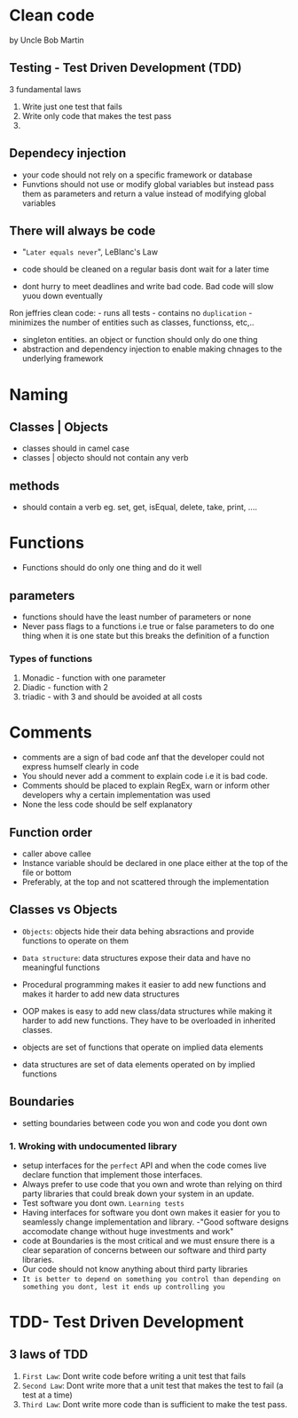 # Clean code

by Uncle Bob Martin

## Testing - Test Driven Development (TDD)

3 fundamental laws

1. Write just one test that fails
2. Write only code that makes the test pass
3.

## Dependecy injection

- your code should not rely on a specific framework or database
- Funvtions should not use or modify global variables but instead pass them as parameters and return a value instead of modifying global variables

## There will always be code

- "`Later equals never`", LeBlanc's Law

- code should be cleaned on a regular basis dont wait for a later time
- dont hurry to meet deadlines and write bad code. Bad code will slow yuou down eventually

Ron jeffries
clean code: - runs all tests - contains no `duplication` - minimizes the number of entities such as classes, functionss, etc,..

- singleton entities. an object or function should only do one thing
- abstraction and dependency injection to enable making chnages to the underlying framework

# Naming

## Classes | Objects

- classes should in camel case
- classes | objecto should not contain any verb

## methods

- should contain a verb eg. set, get, isEqual, delete, take, print, ....

# Functions

- Functions should do only one thing and do it well

## parameters

- functions should have the least number of parameters or none
- Never pass flags to a functions i.e true or false parameters to do one thing when it is one state but this breaks the definition of a function

### Types of functions

1. Monadic - function with one parameter
2. Diadic - function with 2
3. triadic - with 3 and should be avoided at all costs

# Comments

- comments are a sign of bad code anf that the developer could not express humself clearly in code
- You should never add a comment to explain code i.e it is bad code.
- Comments should be placed to explain RegEx, warn or inform other developers why a certain implementation was used
- None the less code should be self explanatory

## Function order

- caller above callee
- Instance variable should be declared in one place either at the top of the file or bottom
- Preferably, at the top and not scattered through the implementation

## Classes vs Objects

- `Objects`: objects hide their data behing absractions and provide functions to operate on them
- `Data structure`: data structures expose their data and have no meaningful functions

- Procedural programming makes it easier to add new functions and makes it harder to add new data structures
- OOP makes is easy to add new class/data structures while making it harder to add new functions. They have to be overloaded in inherited classes.

- objects are set of functions that operate on implied data elements
- data structures are set of data elements operated on by implied functions

## Boundaries
- setting boundaries between code you won and code you dont own 

### 1. Wroking with undocumented library
- setup interfaces for the `perfect` API and when the code comes live declare function that implement those interfaces.
- Always prefer to use code that you own and wrote than relying on third party libraries that could break down your system in an update.
- Test software you dont own. `Learning tests`
- Having interfaces for software you dont own makes it easier for you to seamlessly change implementation and library.
-"Good software designs accomodate change without huge investments and work"
- code at Boundaries is the most critical and we must ensure there is a clear separation of concerns between our software and third party libraries.
- Our code should not know anything about third party libraries
- `It is better to depend on something you control than depending on something you dont, lest it ends up controlling you`

# TDD- Test Driven Development
## 3 laws of TDD
1. `First Law`: Dont write code before writing a unit test that fails 
1. `Second Law`: Dont write more that a unit test that makes the test to fail (a test at a time)
1. `Third Law`: Dont write more code than is sufficient to make the test pass.

